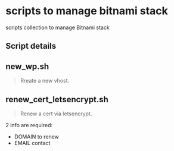 # scripts to manage bitnami stack
scripts collection to manage Bitnami stack

## Script details

## new_wp.sh
> Rreate a new vhost. 

## renew_cert_letsencrypt.sh
> Renew a cert via letsencrypt.

2 info are required:
- DOMAIN to renew
- EMAIL contact

